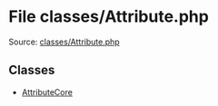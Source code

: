 File classes/Attribute.php
=========
Source: [classes/Attribute.php](https://github.com/PrestaShop/PrestaShop/blob/1.6.1.1/classes/Attribute.php)


Classes
-------

* [AttributeCore](class.AttributeCore.md)

